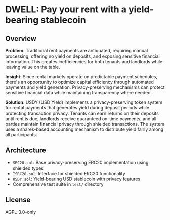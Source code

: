 # DWELL: Pay your rent with a yield-bearing stablecoin

## Overview

**Problem**: Traditional rent payments are antiquated, requiring manual processing, offering no yield on deposits, and exposing sensitive financial information. This creates inefficiencies for both tenants and landlords while leaving value on the table.

**Insight**: Since rental markets operate on predictable payment schedules, there's an opportunity to optimize capital efficiency through automated payments and yield generation. Privacy-preserving mechanisms can protect sensitive financial data while maintaining transparency where needed.

**Solution**: USDY (USD Yield) implements a privacy-preserving token system for rental payments that generates yield during deposit periods while protecting transaction privacy. Tenants can earn returns on their deposits until rent is due, landlords receive guaranteed on-time payments, and all parties maintain financial privacy through shielded transactions. The system uses a shares-based accounting mechanism to distribute yield fairly among all participants.

## Architecture

- `SRC20.sol`: Base privacy-preserving ERC20 implementation using shielded types
- `ISRC20.sol`: Interface for shielded ERC20 functionality
- `USDY.sol`: Yield-bearing USD stablecoin with privacy features
- Comprehensive test suite in `test/` directory

## License

AGPL-3.0-only
